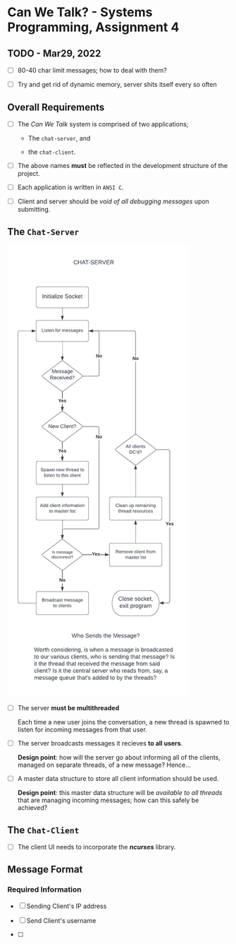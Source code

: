 # Can We Talk? - Systems Programming, Assignment 4

## TODO - Mar29, 2022

- [ ] 80-40 char limit messages; how to deal with them?

- [ ] Try and get rid of dynamic memory, server shits itself every so often

## Overall Requirements

- [ ] The *Can We Talk* system is comprised of two applications;

    - The `chat-server`, and

    - the `chat-client`.

- [ ] The above names **must** be reflected in the development structure of the
project.

- [ ] Each application is written in `ANSI C`.

- [ ] Client and server should be *void of all debugging messages* upon submitting.

## The `Chat-Server`

<img src="_readme-docs/chat-server-flowchart.png"/>

- [ ] The server **must be multithreaded**

    Each time a new user joins the conversation, a new thread is spawned to listen
    for incoming messages from that user.

- [ ] The server broadcasts messages it recieves **to all users**.

    **Design point**: how will the server go about informing all of the clients, managed on separate threads, of a new message? Hence...

- [ ] A master data structure to store all client information should be used.

    **Design point**: this master data structure will be *available to all threads* that are managing incoming messages; how can this safely be achieved?

## The `Chat-Client`

- [ ] The client UI needs to incorporate the ***ncurses*** library.

## Message Format

### Required Information

- [ ] Sending Client's IP address

- [ ] Send Client's username

- [ ] 